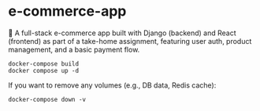 # e-commerce-app
🎯 A full-stack e-commerce app built with Django (backend) and React (frontend) as part of a take-home assignment, featuring user auth, product management, and a basic payment flow.


``` 
docker-compose build
docker compose up -d
```

If you want to remove any volumes (e.g., DB data, Redis cache):
```
docker-compose down -v
```